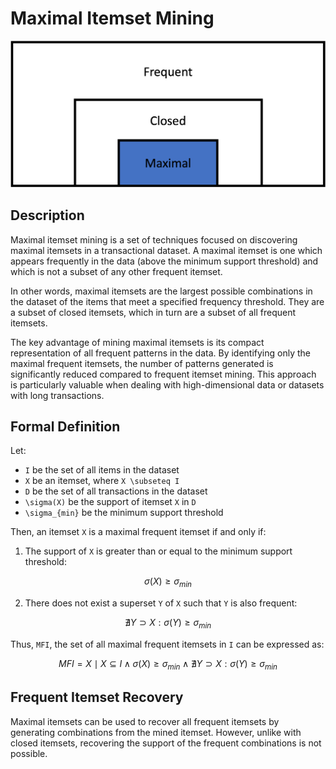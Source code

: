 # Maximal Itemset Mining

![Diagram showing maximal itemsets as a subset of closed itemsets which are a subset of frequent itemsets](../assets/maximal.png)
## Description

Maximal itemset mining is a set of techniques focused on discovering maximal itemsets in a transactional dataset. A maximal itemset is one which appears frequently in the data (above the minimum support threshold) and which is not a subset of any other frequent itemset. 

In other words, maximal itemsets are the largest possible combinations in the dataset of the items that meet a specified frequency threshold. They are a subset of closed itemsets, which in turn are a subset of all frequent itemsets.

The key advantage of mining maximal itemsets is its compact representation of all frequent patterns in the data. By identifying only the maximal frequent itemsets, the number of patterns generated is significantly reduced compared to frequent itemset mining. This approach is particularly valuable when dealing with high-dimensional data or datasets with long transactions.

## Formal Definition
Let:
- ``I`` be the set of all items in the dataset
- ``X`` be an itemset, where ``X \subseteq I``
- ``D`` be the set of all transactions in the dataset
- ``\sigma(X)`` be the support of itemset ``X`` in ``D``
- ``\sigma_{min}`` be the minimum support threshold

Then, an itemset ``X`` is a maximal frequent itemset if and only if:
1.	The support of ``X`` is greater than or equal to the minimum support threshold: 
```math
\sigma(X) \geq \sigma_{min}
```
2.	There does not exist a superset ``Y`` of ``X`` such that ``Y`` is also frequent: 
```math
\nexists Y \supset X : \sigma(Y) \geq \sigma_{min}
```

Thus, ``MFI``, the set of all maximal frequent itemsets in ``I`` can be expressed as:

```math
MFI = {X \mid X \subseteq I \wedge \sigma(X) \geq \sigma_{min} \wedge \nexists Y \supset X : \sigma(Y) \geq \sigma_{min}}
```
## Frequent Itemset Recovery

Maximal itemsets can be used to recover all frequent itemsets by generating combinations from the mined itemset. However, unlike with closed itemsets, recovering the support of the frequent combinations is not possible.
